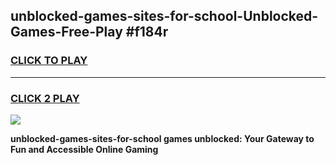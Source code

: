 
## unblocked-games-sites-for-school-Unblocked-Games-Free-Play #f184r
<h3>
<a href="https://us.freeplayer.one?title=unblocked-games-sites-for-school&ref=9M">CLICK TO PLAY</a></h3>
<hr>

<h3>
<a href="https://us.freeplayer.one?title=unblocked-games-sites-for-school&ref=9M">CLICK 2 PLAY</a>
  
</h3>

<a href="https://us.freeplayer.one?title=unblocked-games-sites-for-school&ref=9M"><img src="https://clearcache.store/games.png"></a>


**unblocked-games-sites-for-school games unblocked: Your Gateway to Fun and Accessible Online Gaming**
